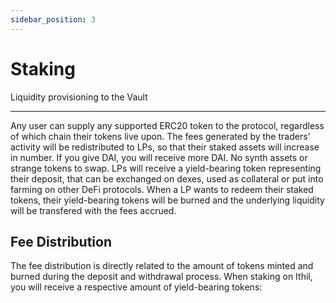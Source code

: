 ```yaml
---
sidebar_position: 3
---
```


# Staking
Liquidity provisioning to the Vault

---

Any user can supply any supported ERC20 token to the protocol, regardless of which chain their tokens live upon. The fees generated by the traders' activity will be redistributed to LPs, so that their staked assets will increase in number. If you give DAI, you will receive more DAI. No synth assets or strange tokens to swap.
LPs will receive a yield-bearing token representing their deposit, that can be exchanged on dexes, used as collateral or put into farming on other DeFi protocols. When a LP wants to redeem their staked tokens, their yield-bearing tokens will be burned and the underlying liquidity will be transfered with the fees accrued.

## Fee Distribution
The fee distribution is directly related to the amount of tokens minted and burned during the deposit and withdrawal process. When staking on Ithil, you will receive a respective amount of yield-bearing tokens:
